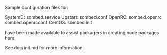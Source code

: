 Sample configuration files for:

SystemD: sombed.service
Upstart: sombed.conf
OpenRC:  sombed.openrc
         sombed.openrcconf
CentOS:  sombed.init

have been made available to assist packagers in creating node packages here.

See doc/init.md for more information.
